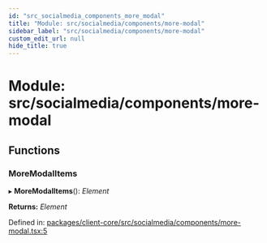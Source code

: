 ```yaml
---
id: "src_socialmedia_components_more_modal"
title: "Module: src/socialmedia/components/more-modal"
sidebar_label: "src/socialmedia/components/more-modal"
custom_edit_url: null
hide_title: true
---
```


# Module: src/socialmedia/components/more-modal

## Functions

### MoreModalItems

▸ **MoreModalItems**(): *Element*

**Returns:** *Element*

Defined in: [packages/client-core/src/socialmedia/components/more-modal.tsx:5](https://github.com/xr3ngine/xr3ngine/blob/77d12cea0/packages/client-core/src/socialmedia/components/more-modal.tsx#L5)
